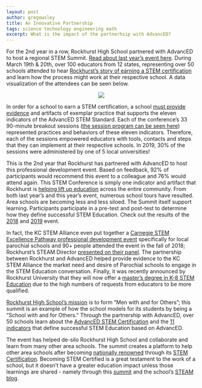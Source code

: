 ```yaml
---
layout: post
author: gregowsley
title: An Innovative Partnership
tags: science technology engineering math 
excerpt: What is the impact of the partnerhsip with AdvancED?
---
```


For the 2nd year in a row, Rockhurst High School partnered with AdvancED to host a regional STEM Summit. [Read about last year’s event here](http://steam.rockhursths.edu/2018/03/15/AdvancED-STEM-Conference.html). During March 19th & 20th, over 100 educators from 12 states, representing over 50 schools attended to hear [Rockhurst’s story of earning a STEM certification](https://www.rockhursths.edu/pages/news/news---stem-certification) and learn how the process might work at their respective school. A data visualization of the attendees can be seen below.

<center>
<div class='tableauPlaceholder' id='viz1556735351566' style='position: relative'><noscript><a href='#'><img alt=' ' src='https:&#47;&#47;public.tableau.com&#47;static&#47;images&#47;20&#47;2019STEMSummitAttendees&#47;2019STEMSummitAttendeesDashboard&#47;1_rss.png' style='border: none' /></a></noscript><object class='tableauViz'  style='display:none;'><param name='host_url' value='https%3A%2F%2Fpublic.tableau.com%2F' /> <param name='embed_code_version' value='3' /> <param name='site_root' value='' /><param name='name' value='2019STEMSummitAttendees&#47;2019STEMSummitAttendeesDashboard' /><param name='tabs' value='no' /><param name='toolbar' value='yes' /><param name='static_image' value='https:&#47;&#47;public.tableau.com&#47;static&#47;images&#47;20&#47;2019STEMSummitAttendees&#47;2019STEMSummitAttendeesDashboard&#47;1.png' /> <param name='animate_transition' value='yes' /><param name='display_static_image' value='yes' /><param name='display_spinner' value='yes' /><param name='display_overlay' value='yes' /><param name='display_count' value='yes' /><param name='filter' value='publish=yes' /></object></div>                <script type='text/javascript'>                    var divElement = document.getElementById('viz1556735351566');                    var vizElement = divElement.getElementsByTagName('object')[0];                    vizElement.style.width='100%';vizElement.style.height=(divElement.offsetWidth*0.75)+'px';                    var scriptElement = document.createElement('script');                    scriptElement.src = 'https://public.tableau.com/javascripts/api/viz_v1.js';                    vizElement.parentNode.insertBefore(scriptElement, vizElement);                </script>
</center>

In order for a school to earn a STEM certification, a school [must provide evidence](http://steam.rockhursths.edu/stem-certification/) and artifacts of exemplar practice that supports the eleven indicators of the AdvancED STEM Standard. Each of the conference’s 33 90-minute breakout sessions ([the session program can be seen here](https://custom.cvent.com/110075779E56425DB8EDA43F961FFAB6/files/b1c372dc912c4ba19d8cbd55cbad7a88.pdf)) represented practices and behaviors of these eleven indicators. Therefore, each of the sessions empowered educators with tools, contacts and steps that they can implement at their respective schools. In 2019, 30% of the sessions were administered by one of 5 local universities!

This is the 2nd year that Rockhurst has partnered with AdvancED to host this professional development event. Based on feedback, 92% of participants would recommend this event to a colleague and 76% would attend again. This STEM Conference is simply one indicator and artifact that Rockhurst is [helping lift up education](http://steam.rockhursths.edu/2018/04/01/STEAM-Supports-Catholic-Education.html) across the entire community. From both last year’s and this year’s event, numerous school tours have resulted. Area schools are becoming less and less siloed. The Summit itself support learning. Participants participate in a pre-test and post-test to determine how they define successful STEM Education. Check out the results of the [2018](http://steam.rockhursths.edu/2018/04/02/The-Words-We-Use.html) and [2019](http://steam.rockhursths.edu/2019/03/20/Learning-at-STEM-Summit.html) event.


In fact, the KC STEM Alliance even put together a [Carnegie STEM Excellence Pathway professional development event](https://drive.google.com/file/d/0B1-JIRrX_4I5TlVKZzk2WDRWQzVISzI0cXlEN3RuWlMydUFR/view?usp=sharing) specifically for local parochial schools and 90+ people attended the event in the fall of 2018; Rockhurst’s STEAM Director [presented on their panel](https://drive.google.com/file/d/1E-HGfgF7gihVdMRlPaCXFEEAqh2Pq5YK/view?usp=sharing). The partnership between Rockhurst and AdvancED helped provide evidence to the KC STEM Alliance the market need and desire of Parochial schools to engage in the STEM Education conversation. Finally, it was recently announced by Rockhurst University that they will now offer a [master’s degree in K-8 STEM Education](https://www.rockhurst.edu/education/graduate/master-educational-studies#steam) due to the high numbers of requests from educators to be more qualified.

 [Rockhurst High School’s mission](https://www.rockhursths.edu/pages/about-us/school-information/about-us---school-information---mission-and-vision) is to form “Men with and for Others”; this summit is an example of how the school models for its students by being a “School with and for Others.” Through the partnership with AdvancED, over 50 schools learn about the [AdvancED STEM Certification](http://steam.rockhursths.edu/stem-certification/) and the [11 indicators](http://steam.rockhursths.edu/stem-certification/) that define successful STEM Education based on AdvancED.

The event has helped de-silo Rockhurst High School and collaborate and learn from many other area schools. The summit creates a platform to help other area schools after becoming [nationally renowned](http://steam.rockhursths.edu/2017/03/28/Nationally-Renowned.html) through its [STEM Certification](https://www.rockhursths.edu/pages/news/news---stem-certification). Becoming STEM Certified is a great testament to the work of a school, but it doesn’t have a greater education impact unless those learnings are shared - namely through this [summit](http://www.cvent.com/events/advanced-midwest-stem-summit-2019/event-summary-dd6ce7f8f112483b82d5e669634413cf.aspx?dvce=1) and the school’s [STEAM blog](http://steam.rockhursths.edu/).


